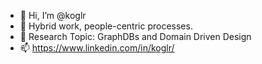 - 👋 Hi, I’m @koglr
- 👀 Hybrid work, people-centric processes.
- 🌱 Research Topic: GraphDBs and Domain Driven Design
- 📫 https://www.linkedin.com/in/koglr/

<!---
koglr/koglr is a ✨ special ✨ repository because its `README.md` (this file) appears on your GitHub profile.
You can click the Preview link to take a look at your changes.
--->
